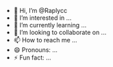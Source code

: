 - 👋 Hi, I’m @Raplycc
- 👀 I’m interested in ...
- 🌱 I’m currently learning ...
- 💞️ I’m looking to collaborate on ...
- 📫 How to reach me ...
- 😄 Pronouns: ...
- ⚡ Fun fact: ...

<!---
Raplycc/Raplycc is a ✨ special ✨ repository because its `README.md` (this file) appears on your GitHub profile.
You can click the Preview link to take a look at your changes.
--->
